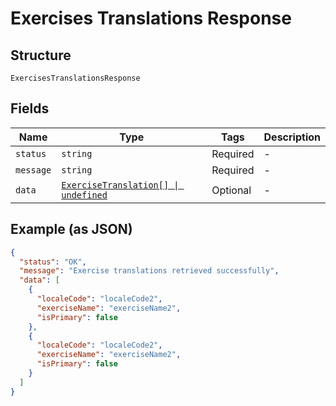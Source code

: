 
# Exercises Translations Response

## Structure

`ExercisesTranslationsResponse`

## Fields

| Name | Type | Tags | Description |
|  --- | --- | --- | --- |
| `status` | `string` | Required | - |
| `message` | `string` | Required | - |
| `data` | [`ExerciseTranslation[] \| undefined`](../../doc/models/exercise-translation.md) | Optional | - |

## Example (as JSON)

```json
{
  "status": "OK",
  "message": "Exercise translations retrieved successfully",
  "data": [
    {
      "localeCode": "localeCode2",
      "exerciseName": "exerciseName2",
      "isPrimary": false
    },
    {
      "localeCode": "localeCode2",
      "exerciseName": "exerciseName2",
      "isPrimary": false
    }
  ]
}
```

